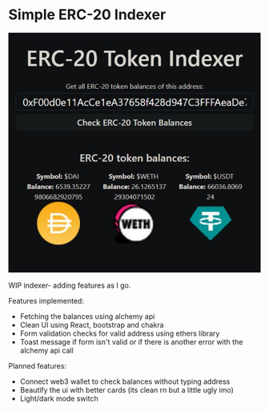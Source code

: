 # Simple ERC-20 Indexer
![screenshot](screenshot.JPG)

WIP indexer- adding features as I go.

Features implemented:  
- Fetching the balances using alchemy api
- Clean UI using React, bootstrap and chakra
- Form validation checks for valid address using ethers library
- Toast message if form isn't valid or if there is another error with the alchemy api call

Planned features:
- Connect web3 wallet to check balances without typing address
- Beautify the ui with better cards (its clean rn but a little ugly imo)
- Light/dark mode switch